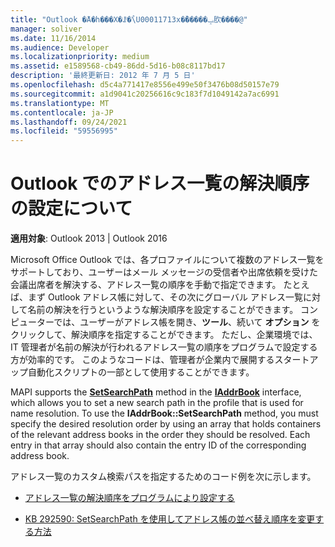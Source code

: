```yaml
---
title: "Outlook �̃A�h���X�ꗗ�̉\U00011713x�̏�����ݒ肷����@"
manager: soliver
ms.date: 11/16/2014
ms.audience: Developer
ms.localizationpriority: medium
ms.assetid: e1589568-cb49-86dd-5d16-b08c8117bd17
description: '最終更新日: 2012 年 7 月 5 日'
ms.openlocfilehash: d5c4a771417e8556e499e50f3476b08d50157e79
ms.sourcegitcommit: a1d9041c20256616c9c183f7d1049142a7ac6991
ms.translationtype: MT
ms.contentlocale: ja-JP
ms.lasthandoff: 09/24/2021
ms.locfileid: "59556995"
---
```

# <a name="about-setting-the-resolution-order-for-address-lists-in-outlook"></a>Outlook でのアドレス一覧の解決順序の設定について

  
  
**適用対象**: Outlook 2013 | Outlook 2016 
  
Microsoft Office Outlook では、各プロファイルについて複数のアドレス一覧をサポートしており、ユーザーはメール メッセージの受信者や出席依頼を受けた会議出席者を解決する、アドレス一覧の順序を手動で指定できます。 たとえば、まず Outlook アドレス帳に対して、その次にグローバル アドレス一覧に対して名前の解決を行うというような解決順序を設定することができます。 コンピューターでは、ユーザーがアドレス帳を開き、**ツール**、続いて **オプション** をクリックして、解決順序を指定することができます。 ただし、企業環境では、IT 管理者が名前の解決が行われるアドレス一覧の順序をプログラムで設定する方が効率的です。 このようなコードは、管理者が企業内で展開するスタートアップ自動化スクリプトの一部として使用することができます。 
  
MAPI supports the **[SetSearchPath](iaddrbook-getsearchpath.md)** method in the **[IAddrBook](iaddrbookimapiprop.md)** interface, which allows you to set a new search path in the profile that is used for name resolution. To use the **IAddrBook::SetSearchPath** method, you must specify the desired resolution order by using an array that holds containers of the relevant address books in the order they should be resolved. Each entry in that array should also contain the entry ID of the corresponding address book. 
  
アドレス一覧のカスタム検索パスを指定するためのコード例を次に示します。
  
- [アドレス一覧の解決順序をプログラムにより設定する](how-to-programmatically-set-the-resolution-order-for-address-lists.md)
    
- [KB 292590: SetSearchPath を使用してアドレス帳の並べ替え順序を変更する方法](https://support.microsoft.com/kb/292590)
    

